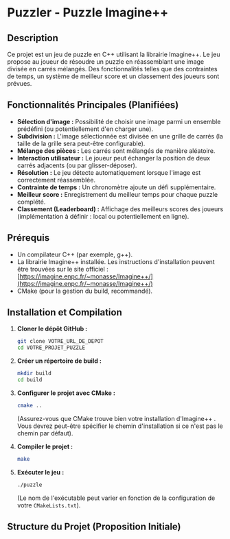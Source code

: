 # Puzzler - Puzzle Imagine++

## Description

Ce projet est un jeu de puzzle en C++ utilisant la librairie Imagine++. Le jeu propose au joueur de résoudre un puzzle en réassemblant une image divisée en carrés mélangés. Des fonctionnalités telles que des contraintes de temps, un système de meilleur score et un classement des joueurs sont prévues.

## Fonctionnalités Principales (Planifiées)

* **Sélection d'image :** Possibilité de choisir une image parmi un ensemble prédéfini (ou potentiellement d'en charger une).
* **Subdivision :** L'image sélectionnée est divisée en une grille de carrés (la taille de la grille sera peut-être configurable).
* **Mélange des pièces :** Les carrés sont mélangés de manière aléatoire.
* **Interaction utilisateur :** Le joueur peut échanger la position de deux carrés adjacents (ou par glisser-déposer).
* **Résolution :** Le jeu détecte automatiquement lorsque l'image est correctement réassemblée.
* **Contrainte de temps :** Un chronomètre ajoute un défi supplémentaire.
* **Meilleur score :** Enregistrement du meilleur temps pour chaque puzzle complété.
* **Classement (Leaderboard) :** Affichage des meilleurs scores des joueurs (implémentation à définir : local ou potentiellement en ligne).

## Prérequis

* Un compilateur C++ (par exemple, g++).
* La librairie Imagine++ installée. Les instructions d'installation peuvent être trouvées sur le site officiel : [https://imagine.enpc.fr/~monasse/Imagine++/](https://imagine.enpc.fr/~monasse/Imagine++/)
* CMake (pour la gestion du build, recommandé).

## Installation et Compilation

1.  **Cloner le dépôt GitHub :**
    ```bash
    git clone VOTRE_URL_DE_DEPOT
    cd VOTRE_PROJET_PUZZLE
    ```

2.  **Créer un répertoire de build :**
    ```bash
    mkdir build
    cd build
    ```

3.  **Configurer le projet avec CMake :**
    ```bash
    cmake ..
    ```
    (Assurez-vous que CMake trouve bien votre installation d'Imagine++ . Vous devrez peut-être spécifier le chemin d'installation si ce n'est pas le chemin par défaut).

4.  **Compiler le projet :**
    ```bash
    make
    ```

5.  **Exécuter le jeu :**
    ```bash
    ./puzzle
    ```
    (Le nom de l'exécutable peut varier en fonction de la configuration de votre `CMakeLists.txt`).

## Structure du Projet (Proposition Initiale)
